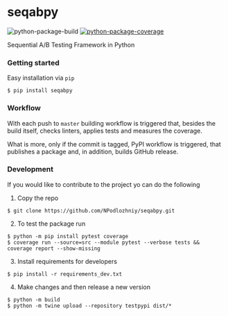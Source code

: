 # seqabpy
![python-package-build](https://github.com/NPodlozhniy/seqabpy/actions/workflows/python-package.yml/badge.svg)
[![python-package-coverage](https://img.shields.io/endpoint?url=https://raw.githubusercontent.com/NPodlozhniy/seqabpy/python-coverage-comment-action-data/endpoint.json)](https://htmlpreview.github.io/?https://github.com/NPodlozhniy/seqabpy/blob/python-coverage-comment-action-data/htmlcov/index.html)

Sequential A/B Testing Framework in Python

### Getting started

Easy installation via `pip`

```
$ pip install seqabpy
```

### Workflow

With each push to `master` building workflow is triggered that,
besides the build itself, checks linters, applies tests and measures the coverage.

What is more, only if the commit is tagged, PyPI workflow is triggered,
that publishes a package and, in addition, builds GitHub release.


### Development

If you would like to contribute to the project yo can do the following


1. Copy the repo
```
$ git clone https://github.com/NPodlozhniy/seqabpy.git
```

2. To test the package run
```
$ python -m pip install pytest coverage
$ coverage run --source=src --module pytest --verbose tests && coverage report --show-missing
```

3. Install requirements for developers
```
$ pip install -r requirements_dev.txt
```

4. Make changes and then release a new version
```
$ python -m build
$ python -m twine upload --repository testpypi dist/*
```